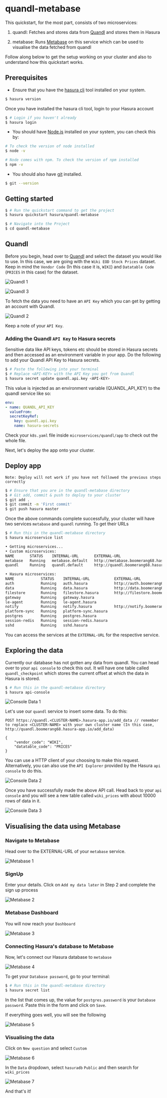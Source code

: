 # quandl-metabase

This quickstart, for the most part, consists of two microservices:

1. quandl: Fetches and stores data from [Quandl](https://www.quandl.com/) and stores them in Hasura

2. metabase: Runs [Metabase](https://www.metabase.com/) on this service which can be used to visualise the data fetched from quandl

Follow along below to get the setup working on your cluster and also to understand how this quickstart works.

## Prerequisites

* Ensure that you have the [hasura cli](https://docs.hasura.io/0.15/manual/install-hasura-cli.html) tool installed on your system.

```sh
$ hasura version
```

Once you have installed the hasura cli tool, login to your Hasura account

```sh
$ # Login if you haven't already
$ hasura login
```

* You should have [Node.js](https://nodejs.org/en/) installed on your system, you can check this by:

```sh
# To check the version of node installed
$ node -v

# Node comes with npm. To check the version of npm installed
$ npm -v
```

* You should also have [git](https://git-scm.com) installed.

```sh
$ git --version
```

## Getting started

```sh
$ # Run the quickstart command to get the project
$ hasura quickstart hasura/quandl-metabase

$ # Navigate into the Project
$ cd quandl-metabase
```

## Quandl

Before you begin, head over to [Quandl](https://www.quandl.com/) and select the dataset you would like to use. In this case, we are going with the `Wiki EOD Stock Prices` dataset. Keep in mind the `Vendor Code` (In this case it is, `WIKI`) and `Datatable Code` (`PRICES` in this case) for the dataset.

![Quandl 1](https://raw.githubusercontent.com/hasura/quandl-metabase/master/assets/quandl1.png "Quandl 1")

![Quandl 3](https://raw.githubusercontent.com/hasura/quandl-metabase/master/assets/quandl3.png "Quandl 3")


To fetch the data you need to have an `API Key` which you can get by getting an account with Quandl.

![Quandl 2](https://raw.githubusercontent.com/hasura/quandl-metabase/master/assets/quandl2.png "Quandl 2")

Keep a note of your `API Key`.

### Adding the Quandl `API Key` to Hasura secrets

Sensitive data like API keys, tokens etc should be stored in Hasura secrets and then accessed as an environment variable in your app. Do the following to add your Quandl API Key to Hasura secrets.

```sh
$ # Paste the following into your terminal
$ # Replace <API-KEY> with the API Key you got from Quandl
$ hasura secret update quandl.api.key <API-KEY>
```

This value is injected as an environment variable (QUANDL_API_KEY) to the quandl service like so:

```yaml
env:
- name: QUANDL_API_KEY
  valueFrom:
  secretKeyRef:
    key: quandl.api.key
    name: hasura-secrets
```

Check your `k8s.yaml` file inside `microservices/quandl/app` to check out the whole file.

Next, let's deploy the app onto your cluster.

## Deploy app

`Note: Deploy will not work if you have not followed the previous steps correctly`

```sh
$ # Ensure that you are in the quandl-metabase directory
$ # Git add, commit & push to deploy to your cluster
$ git add .
$ git commit -m 'First commit'
$ git push hasura master
```

Once the above commands complete successfully, your cluster will have two services `metabase` and `quandl` running. To get their URLs

```sh
$ # Run this in the quandl-metabase directory
$ hasura microservice list
```

```sh
• Getting microservices...
• Custom microservices:
NAME       STATUS    INTERNAL-URL       EXTERNAL-URL
metabase   Running   metabase.default   http://metabase.boomerang68.hasura-app.io
quandl     Running   quandl.default     http://quandl.boomerang68.hasura-app.io

• Hasura microservices:
NAME            STATUS    INTERNAL-URL           EXTERNAL-URL
auth            Running   auth.hasura            http://auth.boomerang68.hasura-app.io
data            Running   data.hasura            http://data.boomerang68.hasura-app.io
filestore       Running   filestore.hasura       http://filestore.boomerang68.hasura-app.io
gateway         Running   gateway.hasura
le-agent        Running   le-agent.hasura
notify          Running   notify.hasura          http://notify.boomerang68.hasura-app.io
platform-sync   Running   platform-sync.hasura
postgres        Running   postgres.hasura
session-redis   Running   session-redis.hasura
sshd            Running   sshd.hasura
```

You can access the services at the `EXTERNAL-URL` for the respective service.

## Exploring the data

Currently our database has not gotten any data from quandl. You can head over to your `api console` to check this out. It will have one table called `quandl_checkpoint` which stores the current offset at which the data in Hasura is stored.

```sh
$ # Run this in the quandl-metabase directory
$ hasura api-console
```

![Console Data 1](https://raw.githubusercontent.com/hasura/quandl-metabase/master/assets/console_data_initial.png "Console Data 1")

Let's use our `quandl` service to insert some data. To do this:

```
POST https://quandl.<CLUSTER-NAME>.hasura-app.io/add_data // remember to replace <CLUSTER-NAME> with your own cluster name (In this case, http://quandl.boomerang68.hasura-app.io/add_data)

{
    "vendor_code": "WIKI",
    "datatable_code": "PRICES"
}
```

You can use a HTTP client of your choosing to make this request. Alternatively, you can also use the `API Explorer` provided by the Hasura `api console` to do this.

![Console Data 2](https://raw.githubusercontent.com/hasura/quandl-metabase/master/assets/console_api_explorer_quandl_api.png "Console Data 2")

Once you have successfully made the above API call. Head back to your `api console` and you will see a new table called `wiki_prices` with about 10000 rows of data in it.

![Console Data 3](https://raw.githubusercontent.com/hasura/quandl-metabase/master/assets/console_data_wiki_prices.png "Console Data 3")

## Visualising the data using Metabase

### Navigate to Metabase

Head over to the EXTERNAL-URL of your `metabase` service.

![Metabase 1](https://raw.githubusercontent.com/hasura/quandl-metabase/master/assets/metabase_welcome.png "Metabase 1")

### SignUp

Enter your details. Click on `Add my data later` in Step 2 and complete the sign up process

![Metabase 2](https://raw.githubusercontent.com/hasura/quandl-metabase/master/assets/metabase_signup.png "Metabase 2")

### Metabase Dashboard

You will now reach your `Dashboard`

![Metabase 3](https://raw.githubusercontent.com/hasura/quandl-metabase/master/assets/metabase_home.png "Metabase 3")

### Connecting Hasura's database to Metabase

Now, let's connect our Hasura database to `metabase`

![Metabase 4](https://raw.githubusercontent.com/hasura/quandl-metabase/master/assets/metabase_add_database.png "Metabase 4")

To get your `Database password`, go to your terminal:

```sh
$ # Run this in the quandl-metabase directory
$ hasura secret list
```

In the list that comes up, the value for `postgres.password` is your `Database password`. Paste this in the form and click on `Save`.

If everything goes well, you will see the following

![Metabase 5](https://raw.githubusercontent.com/hasura/quandl-metabase/master/assets/metabase_database_added.png "Metabase 5")

### Visualising the data

Click on `New question` and select `Custom`

![Metabase 6](https://raw.githubusercontent.com/hasura/quandl-metabase/master/assets/metabase_new_question.png "Metabase 6")

In the `Data` dropdown, select `hasuradb` `Public` and then search for `wiki_prices`

![Metabase 7](https://raw.githubusercontent.com/hasura/quandl-metabase/master/assets/metabase_new_question2.png "Metabase 7")

And that's it!





